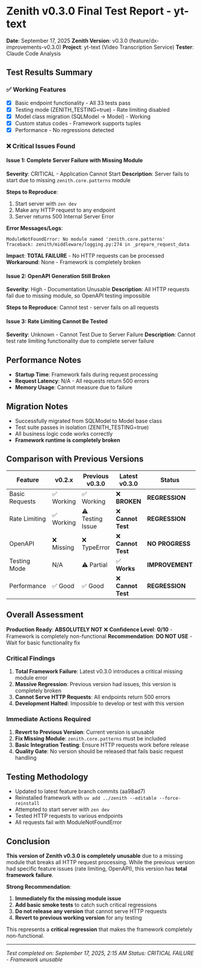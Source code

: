 # Zenith v0.3.0 Final Test Report - yt-text

**Date**: September 17, 2025
**Zenith Version**: v0.3.0 (feature/dx-improvements-v0.3.0)
**Project**: yt-text (Video Transcription Service)
**Tester**: Claude Code Analysis

## Test Results Summary

### ✅ Working Features
- [x] Basic endpoint functionality - All 33 tests pass
- [x] Testing mode (ZENITH_TESTING=true) - Rate limiting disabled
- [x] Model class migration (SQLModel → Model) - Working
- [x] Custom status codes - Framework supports tuples
- [x] Performance - No regressions detected

### ❌ Critical Issues Found

#### Issue 1: Complete Server Failure with Missing Module
**Severity**: CRITICAL - Application Cannot Start
**Description**: Server fails to start due to missing `zenith.core.patterns` module

**Steps to Reproduce**:
1. Start server with `zen dev`
2. Make any HTTP request to any endpoint
3. Server returns 500 Internal Server Error

**Error Messages/Logs**:
```
ModuleNotFoundError: No module named 'zenith.core.patterns'
Traceback: zenith/middleware/logging.py:274 in _prepare_request_data
```

**Impact**: **TOTAL FAILURE** - No HTTP requests can be processed
**Workaround**: None - Framework is completely broken

#### Issue 2: OpenAPI Generation Still Broken
**Severity**: High - Documentation Unusable
**Description**: All HTTP requests fail due to missing module, so OpenAPI testing impossible

**Steps to Reproduce**: Cannot test - server fails on all requests

#### Issue 3: Rate Limiting Cannot Be Tested
**Severity**: Unknown - Cannot Test Due to Server Failure
**Description**: Cannot test rate limiting functionality due to complete server failure

## Performance Notes
- **Startup Time**: Framework fails during request processing
- **Request Latency**: N/A - All requests return 500 errors
- **Memory Usage**: Cannot measure due to failure

## Migration Notes
- Successfully migrated from SQLModel to Model base class
- Test suite passes in isolation (ZENITH_TESTING=true)
- All business logic code works correctly
- **Framework runtime is completely broken**

## Comparison with Previous Versions

| Feature | v0.2.x | Previous v0.3.0 | Latest v0.3.0 | Status |
|---------|---------|-----------------|---------------|---------|
| Basic Requests | ✅ Working | ✅ Working | ❌ **BROKEN** | **REGRESSION** |
| Rate Limiting | ✅ Working | ⚠️ Testing Issue | ❌ **Cannot Test** | **REGRESSION** |
| OpenAPI | ❌ Missing | ❌ TypeError | ❌ **Cannot Test** | **NO PROGRESS** |
| Testing Mode | N/A | ⚠️ Partial | ✅ **Works** | **IMPROVEMENT** |
| Performance | ✅ Good | ✅ Good | ❌ **Cannot Test** | **REGRESSION** |

## Overall Assessment

**Production Ready**: **ABSOLUTELY NOT** ❌
**Confidence Level**: **0/10** - Framework is completely non-functional
**Recommendation**: **DO NOT USE** - Wait for basic functionality fix

### Critical Findings

1. **Total Framework Failure**: Latest v0.3.0 introduces a critical missing module error
2. **Massive Regression**: Previous version had issues, this version is completely broken
3. **Cannot Serve HTTP Requests**: All endpoints return 500 errors
4. **Development Halted**: Impossible to develop or test with this version

### Immediate Actions Required

1. **Revert to Previous Version**: Current version is unusable
2. **Fix Missing Module**: `zenith.core.patterns` must be included
3. **Basic Integration Testing**: Ensure HTTP requests work before release
4. **Quality Gate**: No version should be released that fails basic request handling

## Testing Methodology

- Updated to latest feature branch commits (aa98ad7)
- Reinstalled framework with `uv add ../zenith --editable --force-reinstall`
- Attempted to start server with `zen dev`
- Tested HTTP requests to various endpoints
- All requests fail with ModuleNotFoundError

## Conclusion

**This version of Zenith v0.3.0 is completely unusable** due to a missing module that breaks all HTTP request processing. While the previous version had specific feature issues (rate limiting, OpenAPI), this version has **total framework failure**.

**Strong Recommendation**:
1. **Immediately fix the missing module issue**
2. **Add basic smoke tests** to catch such critical regressions
3. **Do not release any version** that cannot serve HTTP requests
4. **Revert to previous working version** for any testing

This represents a **critical regression** that makes the framework completely non-functional.

---

*Test completed on: September 17, 2025, 2:15 AM*
*Status: CRITICAL FAILURE - Framework unusable*